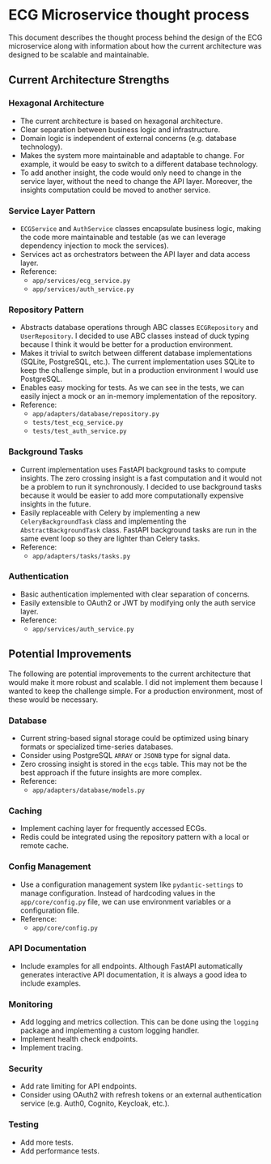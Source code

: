 # ECG Microservice thought process

This document describes the thought process behind the design of the ECG microservice along with information about how the current architecture was designed to be scalable and maintainable.

## Current Architecture Strengths

### Hexagonal Architecture
- The current architecture is based on hexagonal architecture.
- Clear separation between business logic and infrastructure.
- Domain logic is independent of external concerns (e.g. database technology).
- Makes the system more maintainable and adaptable to change. For example, it would be easy to switch to a different database technology.
- To add another insight, the code would only need to change in the service layer, without the need to change the API layer. Moreover, the insights computation could be moved to another service.

### Service Layer Pattern
- `ECGService` and `AuthService` classes encapsulate business logic, making the code more maintainable and testable (as we can leverage dependency injection to mock the services).
- Services act as orchestrators between the API layer and data access layer.
- Reference: 
    - `app/services/ecg_service.py`
    - `app/services/auth_service.py`

### Repository Pattern
- Abstracts database operations through ABC classes `ECGRepository` and `UserRepository`. I decided to use ABC classes instead of duck typing because I think it would be better for a production environment.
- Makes it trivial to switch between different database implementations (SQLite, PostgreSQL, etc.). The current implementation uses SQLite to keep the challenge simple, but in a production environment I would use PostgreSQL.
- Enables easy mocking for tests. As we can see in the tests, we can easily inject a mock or an in-memory implementation of the repository.
- Reference:
    - `app/adapters/database/repository.py`
    - `tests/test_ecg_service.py`
    - `tests/test_auth_service.py`

### Background Tasks
- Current implementation uses FastAPI background tasks to compute insights. The zero crossing insight is a fast computation and it would not be a problem to run it synchronously. I decided to use background tasks because it would be easier to add more computationally expensive insights in the future.
- Easily replaceable with Celery by implementing a new `CeleryBackgroundTask` class and implementing the `AbstractBackgroundTask` class. FastAPI background tasks are run in the same event loop so they are lighter than Celery tasks.
- Reference:
    - `app/adapters/tasks/tasks.py`

### Authentication
- Basic authentication implemented with clear separation of concerns. 
- Easily extensible to OAuth2 or JWT by modifying only the auth service layer.
- Reference:
    - `app/services/auth_service.py`

## Potential Improvements

The following are potential improvements to the current architecture that would make it more robust and scalable. I did not implement them because I wanted to keep the challenge simple. For a production environment, most of these would be necessary.

### Database
- Current string-based signal storage could be optimized using binary formats or specialized time-series databases.
- Consider using PostgreSQL `ARRAY` or `JSONB` type for signal data.
- Zero crossing insight is stored in the `ecgs` table. This may not be the best approach if the future insights are more complex. 
- Reference:
    - `app/adapters/database/models.py`

### Caching
- Implement caching layer for frequently accessed ECGs.
- Redis could be integrated using the repository pattern with a local or remote cache.

### Config Management
- Use a configuration management system like `pydantic-settings` to manage configuration. Instead of hardcoding values in the `app/core/config.py` file, we can use environment variables or a configuration file.
- Reference:
    - `app/core/config.py`

### API Documentation
- Include examples for all endpoints. Although FastAPI automatically generates interactive API documentation, it is always a good idea to include examples.

### Monitoring
- Add logging and metrics collection. This can be done using the `logging` package and implementing a custom logging handler.
- Implement health check endpoints.
- Implement tracing.

### Security
- Add rate limiting for API endpoints. 
- Consider using OAuth2 with refresh tokens or an external authentication service (e.g. Auth0, Cognito, Keycloak, etc.).

### Testing
- Add more tests.
- Add performance tests.
